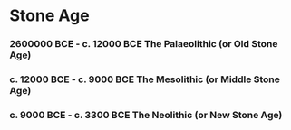 # Stone Age
### 2600000 BCE - c. 12000 BCE The Palaeolithic (or Old Stone Age)
### c. 12000 BCE - c. 9000 BCE The Mesolithic (or Middle Stone Age)
### c. 9000 BCE - c. 3300 BCE The Neolithic (or New Stone Age)
